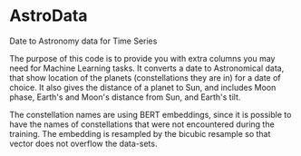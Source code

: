 # AstroData
Date to Astronomy data for Time Series

The purpose of this code is to provide you with extra columns you may need for Machine Learning tasks.
It converts a date to Astronomical data, that show location of the planets (constellations they are in) for a date of choice.
It also gives the distance of a planet to Sun, and includes Moon phase, Earth's and Moon's distance from Sun, and Earth's tilt.

The constellation names are using BERT embeddings, since it is possible to have the names of constellations that were not encountered during the training. The embedding is resampled by the bicubic resample so that vector does not overflow the data-sets.


